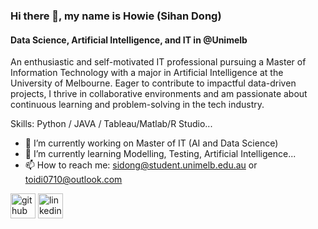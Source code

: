 ### Hi there 👋, my name is Howie (Sihan Dong)
#### Data Science, Artificial Intelligence, and IT in @Unimelb
An enthusiastic and self-motivated IT professional pursuing a Master of Information Technology with a major in Artificial Intelligence at the University of Melbourne. Eager to contribute to impactful data-driven projects, I thrive in collaborative environments and am passionate about continuous learning and problem-solving in the tech industry.

Skills: Python / JAVA / Tableau/Matlab/R Studio...

- 🔭 I’m currently working on Master of IT (AI and Data Science) 
- 🌱 I’m currently learning Modelling, Testing, Artificial Intelligence... 
- 📫 How to reach me: sidong@student.unimelb.edu.au or toidi0710@outlook.com 


[<img src='https://cdn.jsdelivr.net/npm/simple-icons@3.0.1/icons/github.svg' alt='github' height='40'>](https://github.com/HowieSihanDong)  [<img src='https://cdn.jsdelivr.net/npm/simple-icons@3.0.1/icons/linkedin.svg' alt='linkedin' height='40'>](https://www.linkedin.com/in/www.linkedin.com/in/howie-sihan-dong/)  
